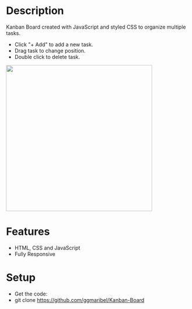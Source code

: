 # Description

Kanban Board created with JavaScript and styled CSS to organize multiple tasks.

- Click "+ Add" to add a new task.
- Drag task to change position.
- Double click to delete task.

<!-- <img src="img/kb.png" height="400"> -->
<img src="img/kb.gif" height="400">

# Features

- HTML, CSS and JavaScript
- Fully Responsive



# Setup

- Get the code:
- git clone https://github.com/ggmaribel/Kanban-Board